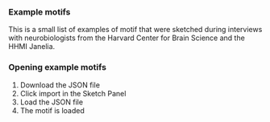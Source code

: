 ### Example motifs


This is a small list of examples of motif that were sketched during interviews with neurobiologists from the Harvard Center for Brain Science and the HHMI Janelia.


### Opening example motifs
1. Download the JSON file
2. Click import in the Sketch Panel
3. Load the JSON file
4. The motif is loaded
